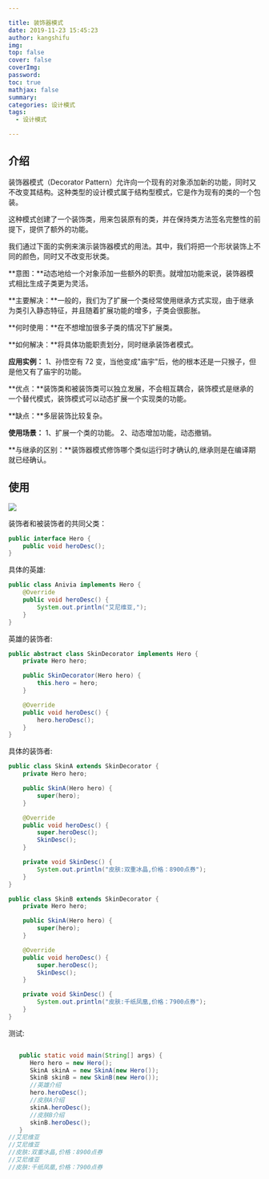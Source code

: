 ```yaml
---

title: 装饰器模式
date: 2019-11-23 15:45:23
author: kangshifu
img: 
top: false
cover: false
coverImg: 
password: 
toc: true
mathjax: false
summary: 
categories: 设计模式
tags:
  - 设计模式

---
```



<!--more-->  



## 介绍

装饰器模式（Decorator Pattern）允许向一个现有的对象添加新的功能，同时又不改变其结构。这种类型的设计模式属于结构型模式，它是作为现有的类的一个包装。

这种模式创建了一个装饰类，用来包装原有的类，并在保持类方法签名完整性的前提下，提供了额外的功能。

我们通过下面的实例来演示装饰器模式的用法。其中，我们将把一个形状装饰上不同的颜色，同时又不改变形状类。

**意图：**动态地给一个对象添加一些额外的职责。就增加功能来说，装饰器模式相比生成子类更为灵活。

**主要解决：**一般的，我们为了扩展一个类经常使用继承方式实现，由于继承为类引入静态特征，并且随着扩展功能的增多，子类会很膨胀。

**何时使用：**在不想增加很多子类的情况下扩展类。

**如何解决：**将具体功能职责划分，同时继承装饰者模式。

**应用实例：** 1、孙悟空有 72 变，当他变成"庙宇"后，他的根本还是一只猴子，但是他又有了庙宇的功能。

**优点：**装饰类和被装饰类可以独立发展，不会相互耦合，装饰模式是继承的一个替代模式，装饰模式可以动态扩展一个实现类的功能。

**缺点：**多层装饰比较复杂。

**使用场景：** 1、扩展一个类的功能。 2、动态增加功能，动态撤销。

**与继承的区别：**装饰器模式修饰哪个类似运行时才确认的,继承则是在编译期就已经确认。

## 使用

![](https://blog-1257031229.cos.ap-shanghai.myqcloud.com/%E8%AE%BE%E8%AE%A1%E6%A8%A1%E5%BC%8F/%E8%A3%85%E9%A5%B0%E5%99%A8%E6%A8%A1%E5%BC%8F.png)

装饰者和被装饰者的共同父类：

```java
public interface Hero {
    public void heroDesc();
}
```

具体的英雄:

```java
public class Anivia implements Hero {
    @Override
    public void heroDesc() {
        System.out.println("艾尼维亚,");
    }
}
```

英雄的装饰者:

```java
public abstract class SkinDecorator implements Hero {
    private Hero hero;

    public SkinDecorator(Hero hero) {
        this.hero = hero;
    }

    @Override
    public void heroDesc() {
        hero.heroDesc();
    }
}
```

具体的装饰者:

```java
public class SkinA extends SkinDecorator {
    private Hero hero;

    public SkinA(Hero hero) {
        super(hero);
    }

    @Override
    public void heroDesc() {
        super.heroDesc();
        SkinDesc();
    }

    private void SkinDesc() {
        System.out.println("皮肤:双重冰晶,价格：8900点券");
    }
}
```

```java
public class SkinB extends SkinDecorator {
    private Hero hero;

    public SkinA(Hero hero) {
        super(hero);
    }

    @Override
    public void heroDesc() {
        super.heroDesc();
        SkinDesc();
    }

    private void SkinDesc() {
        System.out.println("皮肤:千纸凤凰,价格：7900点券");
    }
}
```

测试:

```java

   public static void main(String[] args) {
      Hero hero = new Hero();
      SkinA skinA = new SkinA(new Hero());
      SkinB skinB = new SkinB(new Hero());
      //英雄介绍
      hero.heroDesc();
      //皮肤A介绍
      skinA.heroDesc();
      //皮肤B介绍
      skinB.heroDesc();
   }
//艾尼维亚
//艾尼维亚
//皮肤:双重冰晶,价格：8900点券
//艾尼维亚
//皮肤:千纸凤凰,价格：7900点券
```


